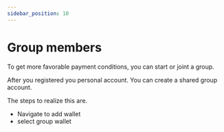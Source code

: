 ```yaml
---
sidebar_position: 10
---
```


# Group members

To get more favorable payment conditions, you can start or joint a group. 

After you registered you personal account. You can create a shared group account. 

The steps to realize this are.

- Navigate to add wallet
- select group wallet


